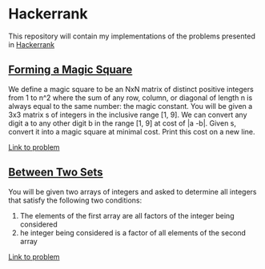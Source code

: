 # Hackerrank

This repository will contain my implementations of the problems presented in [Hackerrank](www.hackerrank.com)

## [Forming a Magic Square](https://github.com/tknbr/hackerrank/blob/master/magicSquares.cc)

We define a magic square to be an NxN matrix of distinct positive integers from 1 to n^2 where the sum of any row, column, or diagonal of length n is always equal to the same number: the magic constant.
You will be given a 3x3 matrix s of integers in the inclusive range [1, 9]. We can convert any digit a to any other digit b in the range [1, 9] at cost of |a -b|. Given s, convert it into a magic square at minimal cost. Print this cost on a new line.

[Link to problem](https://www.hackerrank.com/challenges/magic-square-forming/problem)

## [Between Two Sets](https://github.com/tknbr/hackerrank/blob/master/between_two_sets.cc)

You will be given two arrays of integers and asked to determine all integers that satisfy the following two conditions:
1. The elements of the first array are all factors of the integer being considered
2. he integer being considered is a factor of all elements of the second array

[Link to problem](https://www.hackerrank.com/challenges/between-two-sets/problem)